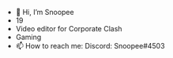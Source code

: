- 👋 Hi, I’m Snoopee
- 19
- Video editor for Corporate Clash
- Gaming 
- 📫 How to reach me: Discord: Snoopee#4503

<!---
Snoopee110/Snoopee110 is a ✨ special ✨ repository because its `README.md` (this file) appears on your GitHub profile.
You can click the Preview link to take a look at your changes.
--->
